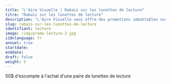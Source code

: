 ```yaml
---
title: "L'Aire Visuelle | Rabais sur les lunettes de lecture"
titre: "Rabais sur les lunettes de lecture"
description: "L'Aire Visuelle vous offre des promotions imbattables sur tous produits de la vue."
slug: rabais-sur-les-lunettes-de-lecture
identifiant: lecture
image: /img/promo-lecture-2.jpg
i18nlanguage: fr
annuel: true
startdate: 
enddate: 
draft: false
weight: 5
---
```


50$ d'escompte à l'achat d'une paire de lunettes de lecture